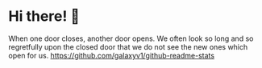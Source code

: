 # Hi there! 👋

When one door closes, another door opens. We often look so long and so regretfully upon the closed door that we do not see the new ones which open for us.
https://github.com/galaxyv1/github-readme-stats
